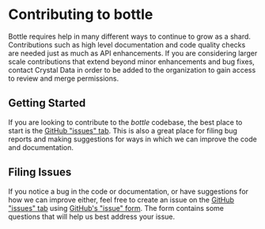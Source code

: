 # Contributing to bottle

Bottle requires help in many different ways to continue to grow as a shard. Contributions such as high level documentation and code quality checks are needed just as much as API enhancements. If you are considering larger scale contributions that extend beyond minor enhancements and bug fixes, contact Crystal Data in order to be added to the organization to gain access to review and merge permissions.

## Getting Started

If you are looking to contribute to the *bottle* codebase, the best place to start is the [GitHub "issues" tab](https://github.com/crystal-data/bottle/issues). This is also a great place for filing bug reports and making suggestions for ways in which we can improve the code and documentation.

## Filing Issues

If you notice a bug in the code or documentation, or have suggestions for how we can improve either, feel free to create an issue on the [GitHub "issues" tab](https://github.com/crystal-data/bottle/issues) using [GitHub's "issue" form](https://github.com/crystal-data/bottle/issues/new). The form contains some questions that will help us best address your issue.
